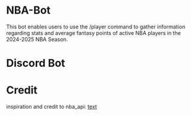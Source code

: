 # NBA-Bot
This bot enables users to use the /player command to gather information regarding stats and average fantasy points of active NBA players in the 2024-2025 NBA Season.

# Discord Bot


# Credit

inspiration and credit to nba_api: [text](https://pypi.org/project/nba_api/)